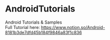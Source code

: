 # AndroidTutorials
Android Tutorials & Samples <br />
Full Tutorial here: https://www.notion.so/Android-8181b3de7dfd45b184f9846a83f1c836
